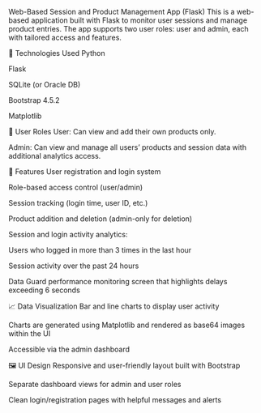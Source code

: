 Web-Based Session and Product Management App (Flask)
This is a web-based application built with Flask to monitor user sessions and manage product entries. The app supports two user roles: user and admin, each with tailored access and features.

🔧 Technologies Used
Python

Flask

SQLite (or Oracle DB)

Bootstrap 4.5.2

Matplotlib

👥 User Roles
User: Can view and add their own products only.

Admin: Can view and manage all users’ products and session data with additional analytics access.

🔐 Features
User registration and login system

Role-based access control (user/admin)

Session tracking (login time, user ID, etc.)

Product addition and deletion (admin-only for deletion)

Session and login activity analytics:

Users who logged in more than 3 times in the last hour

Session activity over the past 24 hours

Data Guard performance monitoring screen that highlights delays exceeding 6 seconds

📈 Data Visualization
Bar and line charts to display user activity

Charts are generated using Matplotlib and rendered as base64 images within the UI

Accessible via the admin dashboard

🖼️ UI Design
Responsive and user-friendly layout built with Bootstrap

Separate dashboard views for admin and user roles

Clean login/registration pages with helpful messages and alerts
